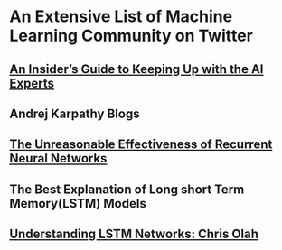 <h1>An Extensive List of Machine Learning Community on Twitter</h1>

[<h2>An Insider’s Guide to Keeping Up with the AI Experts</h2>](https://blog.udacity.com/2018/09/machine-learning-ai-experts-on-twitter.html)

<h2> Andrej Karpathy Blogs</h2>

[<h2>The Unreasonable Effectiveness of Recurrent Neural Networks</h2>](http://karpathy.github.io/2015/05/21/rnn-effectiveness/)


<h2>The Best Explanation of Long short Term Memory(LSTM) Models</h2>

[<h2>Understanding LSTM Networks: Chris Olah</h2>](http://colah.github.io/posts/2015-08-Understanding-LSTMs/)
